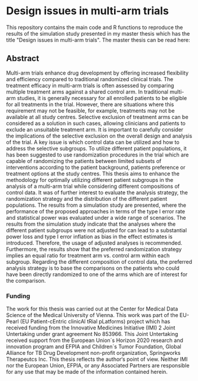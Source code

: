 # **Design issues in multi-arm trials**

This repository contains the main code and R functions to reproduce the results of the simulation study presented in my master thesis which has the title "Design issues in multi-arm trials". The master thesis can be read here: 

## Abstract

Multi-arm trials enhance drug development by offering increased flexibility and efficiency compared to traditional randomized clinical trials. The treatment efficacy in multi-arm trials is often assessed by comparing multiple treatment arms against a shared control arm. In traditional multi-arm studies, it is generally necessary for all enrolled patients to be eligible for all treatments in the trial. However, there are situations where this requirement may not be feasible, for example, treatments may not be available at all study centres. Selective exclusion of treatment arms can be considered as a solution in such cases, allowing clinicians and patients to exclude an unsuitable treatment arm. It is important to carefully consider the implications of the selective exclusion on the overall design and analysis of the trial. A key issue is which control data can be utilized and how to address the selective subgroups. To utilize different patient populations, it has been suggested to use randomization procedures in the trial which are capable of randomizing the patients between limited subsets of interventions according to the patient background, patients preference or treatment options at the study centres. This thesis aims to enhance the methodology for optimally utilizing different patient subgroups in the analysis of a multi-arm trial while considering different compositions of control data. It was of further interest to evaluate the analysis strategy, the randomization strategy and the distribution of the different patient populations. The results from a simulation study are presented, where the performance of the proposed approaches in terms of the type I error rate and statistical power was evaluated under a wide range of scenarios. The results from the simulation study indicate that the analyses where the different patient subgroups were
not adjusted for can lead to a substantial power loss and type I error inflation as bias in the effect estimates is introduced. Therefore, the usage of adjusted analyses
is recommended. Furthermore, the results show that the preferred randomization strategy implies an equal ratio for treatment arm vs. control arm within each subgroup. Regarding the different composition of control data, the preferred analysis strategy is to base the comparisons on the patients who could have been directly randomized to one of the arms which are of interest for the comparison.

### Funding
The work for this thesis was carried out at the Center for Medical Data Science of the Medical University of Vienna. This work was part of the EU-Pearl (EU
Patient-cEntric clinicAl tRial pLatforms) project which has received funding from the Innovative Medicines Initiative (IMI) 2 Joint Untertaking under grant agreement No 853966. This Joint Untertaking received support from the European Union´s Horizon 2020 research and innovation program and EFPIA and Children´s Tumor Foundation, Global Alliance for TB Drug Development non-profit organization, Springworks Therapeutcs Inc. This thesis reflects the author‘s point of view. Neither IMI nor the European Union, EFPIA, or any Associated Partners are responsible for any use that may be made of the information contained herein.
